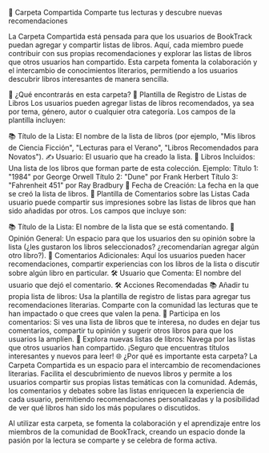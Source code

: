 📂 Carpeta Compartida
Comparte tus lecturas y descubre nuevas recomendaciones

La Carpeta Compartida está pensada para que los usuarios de BookTrack puedan agregar y compartir listas de libros. Aquí, cada miembro puede contribuir con sus propias recomendaciones y explorar las listas de libros que otros usuarios han compartido. Esta carpeta fomenta la colaboración y el intercambio de conocimientos literarios, permitiendo a los usuarios descubrir libros interesantes de manera sencilla.

🚀 ¿Qué encontrarás en esta carpeta?
📄 Plantilla de Registro de Listas de Libros
Los usuarios pueden agregar listas de libros recomendados, ya sea por tema, género, autor o cualquier otra categoría. Los campos de la plantilla incluyen:

📚 Título de la Lista: El nombre de la lista de libros (por ejemplo, "Mis libros de Ciencia Ficción", "Lecturas para el Verano", "Libros Recomendados para Novatos").
✍️ Usuario: El usuario que ha creado la lista.
📘 Libros Incluidos: Una lista de los libros que forman parte de esta colección.
Ejemplo:
Título 1: "1984" por George Orwell
Título 2: "Dune" por Frank Herbert
Título 3: "Fahrenheit 451" por Ray Bradbury
📅 Fecha de Creación: La fecha en la que se creó la lista de libros.
💬 Plantilla de Comentarios sobre las Listas
Cada usuario puede compartir sus impresiones sobre las listas de libros que han sido añadidas por otros. Los campos que incluye son:

📚 Título de la Lista: El nombre de la lista que se está comentando.
💭 Opinión General: Un espacio para que los usuarios den su opinión sobre la lista (¿les gustaron los libros seleccionados? ¿recomendarían agregar algún otro libro?).
📝 Comentarios Adicionales: Aquí los usuarios pueden hacer recomendaciones, compartir experiencias con los libros de la lista o discutir sobre algún libro en particular.
🛠️ Usuario que Comenta: El nombre del usuario que dejó el comentario.
🛠️ Acciones Recomendadas
📚 Añadir tu propia lista de libros: Usa la plantilla de registro de listas para agregar tus recomendaciones literarias. Comparte con la comunidad las lecturas que te han impactado o que crees que valen la pena.
💬 Participa en los comentarios: Si ves una lista de libros que te interesa, no dudes en dejar tus comentarios, compartir tu opinión y sugerir otros libros para que los usuarios la amplíen.
🔄 Explora nuevas listas de libros: Navega por las listas que otros usuarios han compartido. ¡Seguro que encuentras títulos interesantes y nuevos para leer!
🌐 ¿Por qué es importante esta carpeta?
La Carpeta Compartida es un espacio para el intercambio de recomendaciones literarias. Facilita el descubrimiento de nuevos libros y permite a los usuarios compartir sus propias listas temáticas con la comunidad. Además, los comentarios y debates sobre las listas enriquecen la experiencia de cada usuario, permitiendo recomendaciones personalizadas y la posibilidad de ver qué libros han sido los más populares o discutidos.

Al utilizar esta carpeta, se fomenta la colaboración y el aprendizaje entre los miembros de la comunidad de BookTrack, creando un espacio donde la pasión por la lectura se comparte y se celebra de forma activa.

